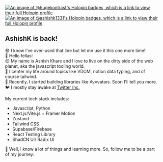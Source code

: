 [![An image of @hugekontrast's Holopin badges, which is a link to view their full Holopin profile](https://holopin.me/hugekontrast)](https://holopin.io/@hugekontrast)
[![An image of @ashishk1331's Holopin badges, which is a link to view their full Holopin profile](https://holopin.me/ashishk1331)](https://holopin.io/@ashishk1331)
## AshishK is back!
😎 I know I've over-used that line but let me use it this one more time!<br />
👋 Hello fellas!<br />
😉 My name is Ashish Khare and I love to live on the dirty side of the web planet, aka the javascript tooling world.<br />
🍃 I center my life around topics like VDOM, notion data typing, and of course tailwind. <br />
👀 Recently, I started building libraries like Avvvatars. Soon I'll tell you more. <br />
🐦 I mostly stay awake at [Twitter Inc.](https://twitter.com/AshishK1331) <br />

My current tech stack includes:
- Javascript, Python
- Next.js/Vite.js + Framer Motion
- Zustand
- Tailwind CSS
- Supabase/Firebase
- React Testing Library
- ShadCN UI/ Radix UI

👟 Well, I know a lot of things and learning more. So, follow me to be a part of my journey.
